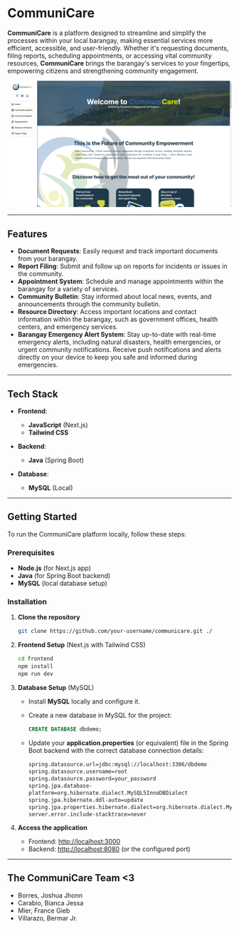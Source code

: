 # CommuniCare

**CommuniCare** is a platform designed to streamline and simplify the processes within your local barangay, making essential services more efficient, accessible, and user-friendly. Whether it's requesting documents, filing reports, scheduling appointments, or accessing vital community resources, **CommuniCare** brings the barangay's services to your fingertips, empowering citizens and strengthening community engagement.

![CommuniCare Photo Carousel](frontend/public/images/showcase.gif)


---

## Features

- **Document Requests**: Easily request and track important documents from your barangay.
- **Report Filing**: Submit and follow up on reports for incidents or issues in the community.
- **Appointment System**: Schedule and manage appointments within the barangay for a variety of services.
- **Community Bulletin**: Stay informed about local news, events, and announcements through the community bulletin.
- **Resource Directory**: Access important locations and contact information within the barangay, such as government offices, health centers, and emergency services.
- **Barangay Emergency Alert System**: Stay up-to-date with real-time emergency alerts, including natural disasters, health emergencies, or urgent community notifications. Receive push notifications and alerts directly on your device to keep you safe and informed during emergencies.

---

## Tech Stack

- **Frontend**: 
  - **JavaScript** (Next.js)
  - **Tailwind CSS**
  
- **Backend**: 
  - **Java** (Spring Boot)

- **Database**: 
  - **MySQL** (Local)

---

## Getting Started

To run the CommuniCare platform locally, follow these steps:

### Prerequisites

- **Node.js** (for Next.js app)
- **Java** (for Spring Boot backend)
- **MySQL** (local database setup)

### Installation

1. **Clone the repository**

    ```bash
    git clone https://github.com/your-username/communicare.git ./
    ```

2. **Frontend Setup** (Next.js with Tailwind CSS)

    ```bash
    cd frontend
    npm install
    npm run dev
    ```

3. **Database Setup** (MySQL)

    - Install **MySQL** locally and configure it.
    - Create a new database in MySQL for the project:
    
      ```sql
      CREATE DATABASE dbdemo;
      ```
    - Update your **application.properties** (or equivalent) file in the Spring Boot backend with the correct database connection details:

      ```properties
      spring.datasource.url=jdbc:mysql://localhost:3306/dbdemo
      spring.datasource.username=root
      spring.datasource.password=your_password
      spring.jpa.database-platform=org.hibernate.dialect.MySQL5InnoDBDialect
      spring.jpa.hibernate.ddl-auto=update
      spring.jpa.properties.hibernate.dialect=org.hibernate.dialect.MySQL5InnoDBDialect
      server.error.include-stacktrace=never
      ```

4. **Access the application**

    - Frontend: [http://localhost:3000](http://localhost:3000)
    - Backend: [http://localhost:8080](http://localhost:8080) (or the configured port)

---

## The CommuniCare Team <3
- Borres, Joshua Jhonn
- Carabio, Bianca Jessa
- Mier, France Gieb
- Villarazo, Bermar Jr.


